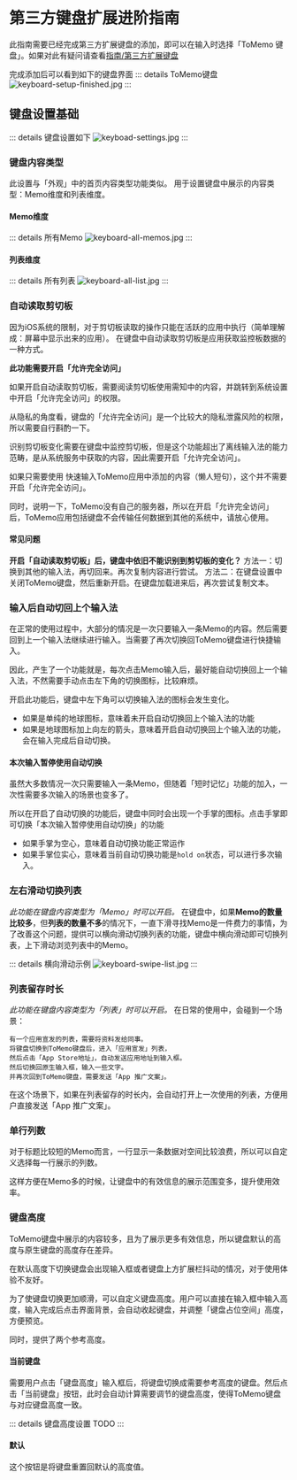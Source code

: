 # 第三方键盘扩展进阶指南

此指南需要已经完成第三方扩展键盘的添加，即可以在输入时选择「ToMemo 键盘」。如果对此有疑问请查看[指南/第三方扩展键盘](/guide/keyboard)

完成添加后可以看到如下的键盘界面
::: details ToMemo键盘
![keyboard-setup-finished.jpg](images/keyboard/keyboard-setup-finished.jpg)
:::

## 键盘设置基础
::: details 键盘设置如下
![keyboad-settings.jpg](/images/keyboard/keyboad-settings.jpg)
:::

### 键盘内容类型
此设置与「外观」中的首页内容类型功能类似。
用于设置键盘中展示的内容类型：Memo维度和列表维度。

#### Memo维度

::: details 所有Memo
![keyboard-all-memos.jpg](/images/keyboard/keyboard-all-memos.jpg)
:::

#### 列表维度
::: details 所有列表
![keyboard-all-list.jpg](/images/keyboard/keyboard-all-list.jpg)
:::

### 自动读取剪切板
因为iOS系统的限制，对于剪切板读取的操作只能在活跃的应用中执行（简单理解成：屏幕中显示出来的应用）。
在键盘中自动读取剪切板是应用获取监控板数据的一种方式。

**此功能需要开启「允许完全访问」**

如果开启自动读取剪切板，需要阅读剪切板使用需知中的内容，并跳转到系统设置中开启「允许完全访问」的权限。

从隐私的角度看，键盘的「允许完全访问」是一个比较大的隐私泄露风险的权限，所以需要自行斟酌一下。

识别剪切板变化需要在键盘中监控剪切板，但是这个功能超出了离线输入法的能力范畴，是从系统服务中获取的内容，因此需要开启「允许完全访问」。

如果只需要使用 快速输入ToMemo应用中添加的内容（懒人短句），这个并不需要开启「允许完全访问」。

同时，说明一下，ToMemo没有自己的服务器，所以在开启「允许完全访问」后，ToMemo应用包括键盘不会传输任何数据到其他的系统中，请放心使用。

#### 常见问题
**开启「自动读取剪切板」后，键盘中依旧不能识别到剪切板的变化？**
方法一：切换到其他的输入法，再切回来。再次复制内容进行尝试。
方法二：在键盘设置中关闭ToMemo键盘，然后重新开启。在键盘加载进来后，再次尝试复制文本。

### 输入后自动切回上个输入法
在正常的使用过程中，大部分的情况是一次只要输入一条Memo的内容。然后需要回到上一个输入法继续进行输入。当需要了再次切换回ToMemo键盘进行快捷输入。

因此，产生了一个功能就是，每次点击Memo输入后，最好能自动切换回上一个输入法，不然需要手动点击左下角的切换图标，比较麻烦。

开启此功能后，键盘中左下角可以切换输入法的图标会发生变化。
- 如果是单纯的地球图标，意味着未开启自动切换回上个输入法的功能
- 如果是地球图标加上向左的箭头，意味着开启自动切换回上个输入法的功能，会在输入完成后自动切换。

#### 本次输入暂停使用自动切换
虽然大多数情况一次只需要输入一条Memo，但随着「短时记忆」功能的加入，一次性需要多次输入的场景也变多了。

所以在开启了自动切换的功能后，键盘中同时会出现一个手掌的图标。点击手掌即可切换「本次输入暂停使用自动切换」的功能
- 如果手掌为空心，意味着自动切换功能正常运作
- 如果手掌位实心，意味着当前自动切换功能是`hold on`状态，可以进行多次输入。

### 左右滑动切换列表
_此功能在键盘内容类型为「Memo」时可以开启。_
在键盘中，如果**Memo的数量比较多**，但**列表的数量不多**的情况下，一直下滑寻找Memo是一件费力的事情，为了改善这个问题，提供可以横向滑动切换列表的功能，键盘中横向滑动即可切换列表，上下滑动浏览列表中的Memo。

::: details 横向滑动示例
![keyboard-swipe-list.jpg](/images/keyboard/keyboard-swipe-list.jpg)
:::

### 列表留存时长
_此功能在键盘内容类型为「列表」时可以开启。_
在日常的使用中，会碰到一个场景：
``` 场景
有一个应用宣发的列表，需要将资料发给同事。
将键盘切换到ToMemo键盘后，进入「应用宣发」列表，
然后点击「App Store地址」，自动发送应用地址到输入框。
然后切换回原生输入框，输入一些文字。
并再次回到ToMemo键盘，需要发送「App 推广文案」。
```
在这个场景下，如果在列表留存的时长内，会自动打开上一次使用的列表，方便用户直接发送「App 推广文案」。

### 单行列数
对于标题比较短的Memo而言，一行显示一条数据对空间比较浪费，所以可以自定义选择每一行展示的列数。

这样方便在Memo多的时候，让键盘中的有效信息的展示范围变多，提升使用效率。

### 键盘高度
ToMemo键盘中展示的内容较多，且为了展示更多有效信息，所以键盘默认的高度与原生键盘的高度存在差异。

在默认高度下切换键盘会出现输入框或者键盘上方扩展栏抖动的情况，对于使用体验不友好。

为了使键盘切换更加顺滑，可以自定义键盘高度。用户可以直接在输入框中输入高度，输入完成后点击界面背景，会自动收起键盘，并调整「键盘占位空间」高度，方便预览。

同时，提供了两个参考高度。

#### 当前键盘
需要用户点击「键盘高度」输入框后，将键盘切换成需要参考高度的键盘。然后点击「当前键盘」按钮，此时会自动计算需要调节的键盘高度，使得ToMemo键盘与对应键盘高度一致。

::: details 键盘高度设置
TODO
:::

#### 默认
这个按钮是将键盘重置回默认的高度值。